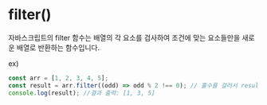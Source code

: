 # filter()

자바스크립트의 filter 함수는 배열의 각 요소를 검사하여 조건에 맞는 요소들만을 새로운 배열로 반환하는 함수입니다.

ex)

```js
const arr = [1, 2, 3, 4, 5];
const result = arr.filter((odd) => odd % 2 !== 0); // 홀수를 걸러서 result에 담기
console.log(result); //결과 출력: [1, 3, 5]
```

